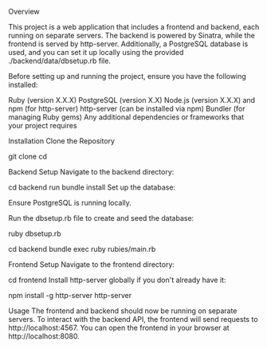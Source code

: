 

Overview

This project is a web application that includes a frontend and backend, each running on separate servers. The backend is powered by Sinatra, while the frontend is served by http-server. Additionally, a PostgreSQL database is used, and you can set it up locally using the provided ./backend/data/dbsetup.rb file.

Before setting up and running the project, ensure you have the following installed:

Ruby (version X.X.X)
PostgreSQL (version X.X)
Node.js (version X.X.X) and npm (for http-server)
http-server (can be installed via npm)
Bundler (for managing Ruby gems)
Any additional dependencies or frameworks that your project requires

Installation
Clone the Repository

git clone
cd 

Backend Setup
Navigate to the backend directory:

cd backend
run bundle install
Set up the database:

Ensure PostgreSQL is running locally.

Run the dbsetup.rb file to create and seed the database:

ruby dbsetup.rb

cd backend 
bundle exec ruby rubies/main.rb

Frontend Setup
Navigate to the frontend directory:


cd frontend
Install http-server globally if you don't already have it:


npm install -g http-server
http-server

Usage
The frontend and backend should now be running on separate servers.
To interact with the backend API, the frontend will send requests to http://localhost:4567.
You can open the frontend in your browser at http://localhost:8080.